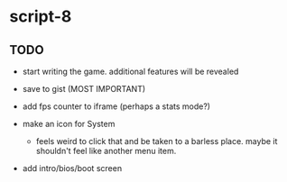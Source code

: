 # script-8

## TODO
- start writing the game. additional features will be revealed

- save to gist (MOST IMPORTANT)

- add fps counter to iframe (perhaps a stats mode?)
- make an icon for System
  - feels weird to click that and be taken to a barless place. maybe it shouldn't feel like another menu item.
- add intro/bios/boot screen
